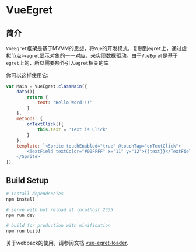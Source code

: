 # VueEgret

## 简介

`VueEgret`框架是基于MVVM的思想，将`Vue`的开发模式，复制到`egret`上，通过虚拟节点与`egret`显示对象的一一对应，来实现数据驱动。由于`VueEgret`是基于`egret`上的，所以需要额外引入`egret`相关的库

你可以这样使用它:

```js
var Main = VueEgret.classMain({
	data(){
        return {
			text: 'Hello Word!!!'
		}
	},
	methods: {
		onTextClick(){
			this.text = 'Text is Click'
		}
    },
	template: `<Sprite touchEnabled="true" @touchTap="onTextClick">
		<TextField textColor="#00FFFF" x="11" y="12">{{text}}</TextField>
	</Sprite>`
})
```

## Build Setup

``` bash
# install dependencies
npm install

# serve with hot reload at localhost:2335
npm run dev

# build for production with minification
npm run build
```

关于webpack的使用，请参阅文档 [vue-egret-loader](http://git.3k.com/web/Tech/vue-egret-loader.git).

